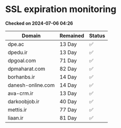 # SSL expiration monitoring

**Checked on 2024-07-06 04:26**

| Domain | Remained | Status       |
|--------|----------|--------------|
| dpe.ac     | 13 Day   | ✅ |
| dpedu.ir     | 13 Day   | ✅ |
| dpgoal.com     | 71 Day   | ✅ |
| dpmaharat.com     | 82 Day   | ✅ |
| borhanbs.ir     | 14 Day   | ✅ |
| danesh-online.com     | 14 Day   | ✅ |
| ava-crm.ir     | 13 Day   | ✅ |
| darkoobjob.ir     | 40 Day   | ✅ |
| mettis.ir     | 77 Day   | ✅ |
| liaan.ir     | 81 Day   | ✅ |
